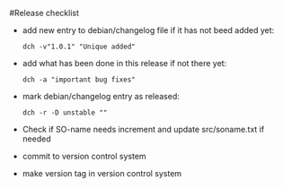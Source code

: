 #Release checklist

- add new entry to debian/changelog file if it has not beed added yet:

	```
	dch -v"1.0.1" "Unique added"
	```

- add what has been done in this release if not there yet:

	```
	dch -a "important bug fixes"
	```

- mark debian/changelog entry as released:

	```
	dch -r -D unstable ""
	```

- Check if SO-name needs increment and update src/soname.txt if needed

- commit to version control system

- make version tag in version control system
